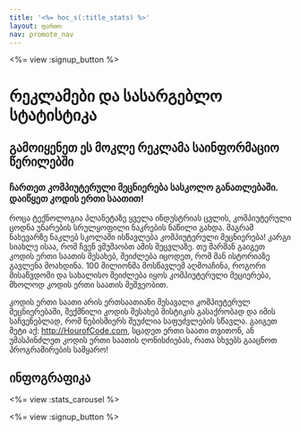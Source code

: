 ```yaml
---
title: '<%= hoc_s(:title_stats) %>'
layout: ფართო
nav: promote_nav
---
```



<a id="blurb"></a>

<%= view :signup_button %>

# რეკლამები და სასარგებლო სტატისტიკა

## გამოიყენეთ ეს მოკლე რეკლამა საინფორმაციო წერილებში

### ჩართეთ კომპიუტერული მეცნიერება სასკოლო განათლებაში. დაიწყეთ კოდის ერთი საათით!

როცა ტექნოლოგია პლანეტაზე ყველა ინდუსტრიას ცვლის, კომპიუტერული ცოდნა უნარების სრულყოფილი ნაკრების ნაწილი გახდა. მაგრამ ნახევარზე ნაკლებ სკოლაში ისწავლება კომპიუტერული მეცნიერება! კარგი სიახლე ისაა, რომ ჩვენ ვმუშაობთ ამის შეცვლაზე. თუ შარშან გაიგეთ კოდის ერთი საათის შესახებ, შეიძლება იცოდეთ, რომ მან ისტორიაზე გავლენა მოახდინა. 100 მილიონმა მოსწავლემ აღმოაჩინა, როგორი მისაწვდომი და სახალისო შეიძლება იყოს კომპიუტერული მეციერება, მხოლოდ კოდის ერთი საათის მეშვეობით.

კოდის ერთი საათი არის ერთსაათიანი შესავალი კომპიუტერულ მეცნიერებაში, შექმნილი კოდის შესახებ მისტიკის გასაქრობად და იმის საჩვენებლად, რომ ნებისმიერს შეუძლია საფუძვლების სწავლა. გაიგეთ მეტი აქ: <http://HourofCode.com>, სცადეთ ერთი საათი თვითონ, ან უმასპინძლეთ კოდის ერთი საათის ღონისძიებას, რათა სხვებს გააცნოთ პროგრამირების სამყარო!

<a id="infographics"></a>

## ინფოგრაფიკა

<%= view :stats_carousel %>

<%= view :signup_button %>